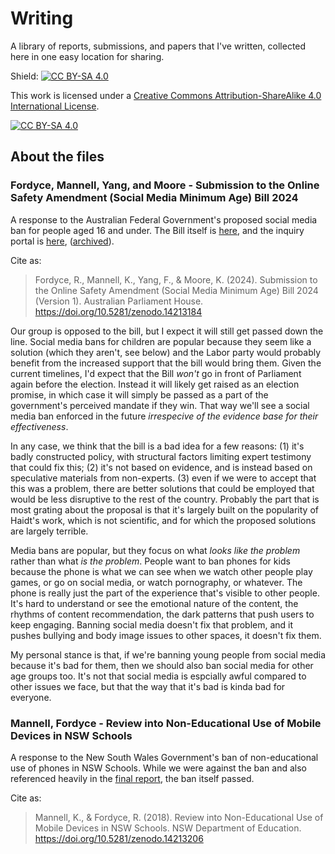 # Writing
A library of reports, submissions, and papers that I've written, collected here in one easy location for sharing.

Shield: [![CC BY-SA 4.0][cc-by-sa-shield]][cc-by-sa]

This work is licensed under a
[Creative Commons Attribution-ShareAlike 4.0 International License][cc-by-sa].

[![CC BY-SA 4.0][cc-by-sa-image]][cc-by-sa]

[cc-by-sa]: http://creativecommons.org/licenses/by-sa/4.0/
[cc-by-sa-image]: https://licensebuttons.net/l/by-sa/4.0/88x31.png
[cc-by-sa-shield]: https://img.shields.io/badge/License-CC%20BY--SA%204.0-lightgrey.svg

## About the files

### Fordyce, Mannell, Yang, and Moore - Submission to the Online Safety Amendment (Social Media Minimum Age) Bill 2024

A response to the Australian Federal Government's proposed social media ban for people aged 16 and under. The Bill itself is [here](https://parlinfo.aph.gov.au/parlInfo/search/display/display.w3p;query=Id%3A%22legislation%2Fbillhome%2Fr7284%22), and the inquiry portal is [here](https://www.aph.gov.au/Parliamentary_Business/Committees/Senate/Environment_and_Communications/SocialMediaMinimumAge), ([archived](https://web.archive.org/web/20241121031608/https://www.aph.gov.au/Parliamentary_Business/Committees/Senate/Environment_and_Communications/SocialMediaMinimumAge)).

Cite as:
> Fordyce, R., Mannell, K., Yang, F., & Moore, K. (2024). Submission to the Online Safety Amendment (Social Media Minimum Age) Bill 2024 (Version 1). Australian Parliament House. https://doi.org/10.5281/zenodo.14213184

Our group is opposed to the bill, but I expect it will still get passed down the line. Social media bans for children are popular because they seem like a solution (which they aren't, see below) and the Labor party would probably benefit from the increased support that the bill would bring them. Given the current timelines, I'd expect that the Bill _won't_ go in front of Parliament again before the election. Instead it will likely get raised as an election promise, in which case it will simply be passed as a part of the government's perceived mandate if they win. That way we'll see a social media ban enforced in the future _irrespecive of the evidence base for their effectiveness_.

In any case, we think that the bill is a bad idea for a few reasons: (1) it's badly constructed policy, with structural factors limiting expert testimony that could fix this; (2) it's not based on evidence, and is instead based on speculative materials from non-experts. (3) even if we were to accept that this was a problem, there are better solutions that could be employed that would be less disruptive to the rest of the country. Probably the part that is most grating about the proposal is that it's largely built on the popularity of Haidt's work, which is not scientific, and for which the proposed solutions are largely terrible.

Media bans are popular, but they focus on what _looks like the problem_ rather than what _is the problem_. People want to ban phones for kids because the phone is what we can see when we watch other people play games, or go on social media, or watch pornography, or whatever. The phone is really just the part of the experience that's visible to other people. It's hard to understand or see the emotional nature of the content, the rhythms of content recommendation, the dark patterns that push users to keep engaging. Banning social media doesn't fix that problem, and it pushes bullying and body image issues to other spaces, it doesn't fix them.

My personal stance is that, if we're banning young people from social media because it's bad for them, then we should also ban social media for other age groups too. It's not that social media is espcially awful compared to other issues we face, but that the way that it's bad is kinda bad for everyone.


### Mannell, Fordyce - Review into Non-Educational Use of Mobile Devices in NSW Schools

A response to the New South Wales Government's ban of non-educational use of phones in NSW Schools. While we were against the ban and also referenced heavily in the [final report](https://education.nsw.gov.au/about-us/strategies-and-reports/our-reports-and-reviews/mobile-devices-in-schools/review-into-the-non-educational-use-of-mobile-devices-in-nsw-schools), the ban itself passed.

Cite as:
> Mannell, K., & Fordyce, R. (2018). Review into Non-Educational Use of Mobile Devices in NSW Schools. NSW Department of Education. https://doi.org/10.5281/zenodo.14213206
